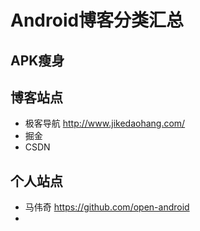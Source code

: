 # Android博客分类汇总

## APK瘦身


## 博客站点
* 极客导航  http://www.jikedaohang.com/
* 掘金
* CSDN

## 个人站点
* 马伟奇 https://github.com/open-android
* 



